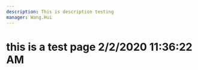```yaml
---
description: This is description testing
manager: Wang.Hui
---
```

# this is a test page 2/2/2020 11:36:22 AM